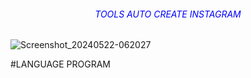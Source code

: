 <h6 style="text-align: center; color: blue;">TOOLS AUTO CREATE INSTAGRAM</h6>

![Screenshot_20240522-062027](https://github.com/AtsunaID/CreateIG/assets/136549133/47b75ff1-3168-4cb9-a943-d8b61f1e37b4.jpg)

#LANGUAGE PROGRAM 
